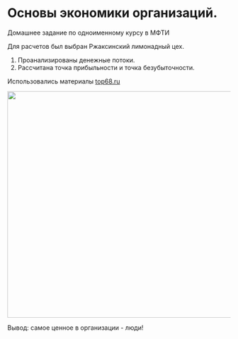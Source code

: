 # Основы экономики организаций.

Домашнее задание по одноименному курсу в МФТИ

Для расчетов был выбран Ржаксинский лимонадный цех. 

1. Проанализированы денежные потоки.
2. Рассчитана точка прибыльности и точка безубыточности.


Использовались материалы [top68.ru](https://top68.ru/longreads/2019-08-26/zdes-interesno-zhit-rzhaksinskiy-rayon-44781)

<img src="lemonade.png" width="512"/>

Вывод: самое ценное в организации - люди!
